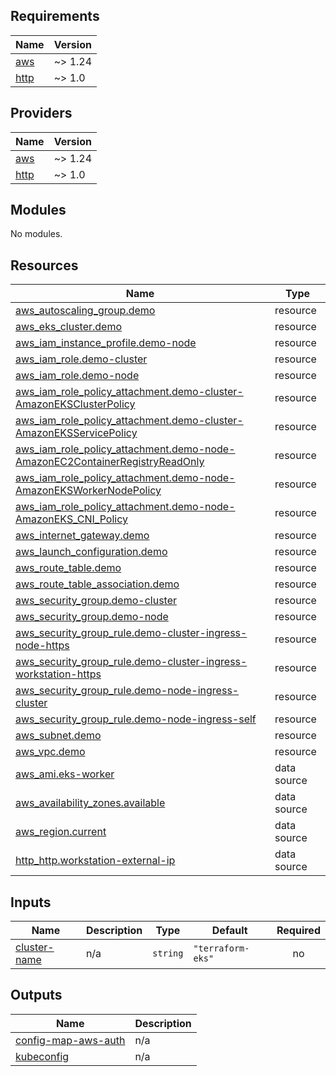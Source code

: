 <!-- BEGIN_TF_DOCS -->
## Requirements

| Name | Version |
|------|---------|
| <a name="requirement_aws"></a> [aws](#requirement\_aws) | ~> 1.24 |
| <a name="requirement_http"></a> [http](#requirement\_http) | ~> 1.0 |

## Providers

| Name | Version |
|------|---------|
| <a name="provider_aws"></a> [aws](#provider\_aws) | ~> 1.24 |
| <a name="provider_http"></a> [http](#provider\_http) | ~> 1.0 |

## Modules

No modules.

## Resources

| Name | Type |
|------|------|
| [aws_autoscaling_group.demo](https://registry.terraform.io/providers/hashicorp/aws/latest/docs/resources/autoscaling_group) | resource |
| [aws_eks_cluster.demo](https://registry.terraform.io/providers/hashicorp/aws/latest/docs/resources/eks_cluster) | resource |
| [aws_iam_instance_profile.demo-node](https://registry.terraform.io/providers/hashicorp/aws/latest/docs/resources/iam_instance_profile) | resource |
| [aws_iam_role.demo-cluster](https://registry.terraform.io/providers/hashicorp/aws/latest/docs/resources/iam_role) | resource |
| [aws_iam_role.demo-node](https://registry.terraform.io/providers/hashicorp/aws/latest/docs/resources/iam_role) | resource |
| [aws_iam_role_policy_attachment.demo-cluster-AmazonEKSClusterPolicy](https://registry.terraform.io/providers/hashicorp/aws/latest/docs/resources/iam_role_policy_attachment) | resource |
| [aws_iam_role_policy_attachment.demo-cluster-AmazonEKSServicePolicy](https://registry.terraform.io/providers/hashicorp/aws/latest/docs/resources/iam_role_policy_attachment) | resource |
| [aws_iam_role_policy_attachment.demo-node-AmazonEC2ContainerRegistryReadOnly](https://registry.terraform.io/providers/hashicorp/aws/latest/docs/resources/iam_role_policy_attachment) | resource |
| [aws_iam_role_policy_attachment.demo-node-AmazonEKSWorkerNodePolicy](https://registry.terraform.io/providers/hashicorp/aws/latest/docs/resources/iam_role_policy_attachment) | resource |
| [aws_iam_role_policy_attachment.demo-node-AmazonEKS_CNI_Policy](https://registry.terraform.io/providers/hashicorp/aws/latest/docs/resources/iam_role_policy_attachment) | resource |
| [aws_internet_gateway.demo](https://registry.terraform.io/providers/hashicorp/aws/latest/docs/resources/internet_gateway) | resource |
| [aws_launch_configuration.demo](https://registry.terraform.io/providers/hashicorp/aws/latest/docs/resources/launch_configuration) | resource |
| [aws_route_table.demo](https://registry.terraform.io/providers/hashicorp/aws/latest/docs/resources/route_table) | resource |
| [aws_route_table_association.demo](https://registry.terraform.io/providers/hashicorp/aws/latest/docs/resources/route_table_association) | resource |
| [aws_security_group.demo-cluster](https://registry.terraform.io/providers/hashicorp/aws/latest/docs/resources/security_group) | resource |
| [aws_security_group.demo-node](https://registry.terraform.io/providers/hashicorp/aws/latest/docs/resources/security_group) | resource |
| [aws_security_group_rule.demo-cluster-ingress-node-https](https://registry.terraform.io/providers/hashicorp/aws/latest/docs/resources/security_group_rule) | resource |
| [aws_security_group_rule.demo-cluster-ingress-workstation-https](https://registry.terraform.io/providers/hashicorp/aws/latest/docs/resources/security_group_rule) | resource |
| [aws_security_group_rule.demo-node-ingress-cluster](https://registry.terraform.io/providers/hashicorp/aws/latest/docs/resources/security_group_rule) | resource |
| [aws_security_group_rule.demo-node-ingress-self](https://registry.terraform.io/providers/hashicorp/aws/latest/docs/resources/security_group_rule) | resource |
| [aws_subnet.demo](https://registry.terraform.io/providers/hashicorp/aws/latest/docs/resources/subnet) | resource |
| [aws_vpc.demo](https://registry.terraform.io/providers/hashicorp/aws/latest/docs/resources/vpc) | resource |
| [aws_ami.eks-worker](https://registry.terraform.io/providers/hashicorp/aws/latest/docs/data-sources/ami) | data source |
| [aws_availability_zones.available](https://registry.terraform.io/providers/hashicorp/aws/latest/docs/data-sources/availability_zones) | data source |
| [aws_region.current](https://registry.terraform.io/providers/hashicorp/aws/latest/docs/data-sources/region) | data source |
| [http_http.workstation-external-ip](https://registry.terraform.io/providers/hashicorp/http/latest/docs/data-sources/http) | data source |

## Inputs

| Name | Description | Type | Default | Required |
|------|-------------|------|---------|:--------:|
| <a name="input_cluster-name"></a> [cluster-name](#input\_cluster-name) | n/a | `string` | `"terraform-eks"` | no |

## Outputs

| Name | Description |
|------|-------------|
| <a name="output_config-map-aws-auth"></a> [config-map-aws-auth](#output\_config-map-aws-auth) | n/a |
| <a name="output_kubeconfig"></a> [kubeconfig](#output\_kubeconfig) | n/a |
<!-- END_TF_DOCS -->